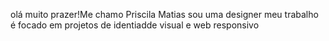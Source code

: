 olá muito prazer!Me chamo Priscila Matias sou uma designer meu trabalho é focado em projetos de identiadde visual e web responsivo

